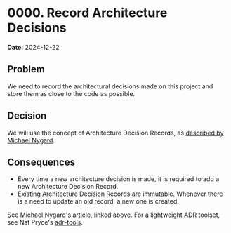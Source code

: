 # 0000. Record Architecture Decisions

**Date:** 2024-12-22

## Problem

We need to record the architectural decisions made on this project and store them as close to the code as possible.

## Decision

We will use the concept of Architecture Decision Records, as [described by Michael Nygard](http://thinkrelevance.com/blog/2011/11/15/documenting-architecture-decisions).

## Consequences

- Every time a new architecture decision is made, it is required to add a new Architecture Decision Record.
- Existing Architecture Decision Records are immutable. Whenever there is a need to update an old record, a new one is created.

See Michael Nygard's article, linked above. For a lightweight ADR toolset, see Nat Pryce's [adr-tools](https://github.com/npryce/adr-tools).
